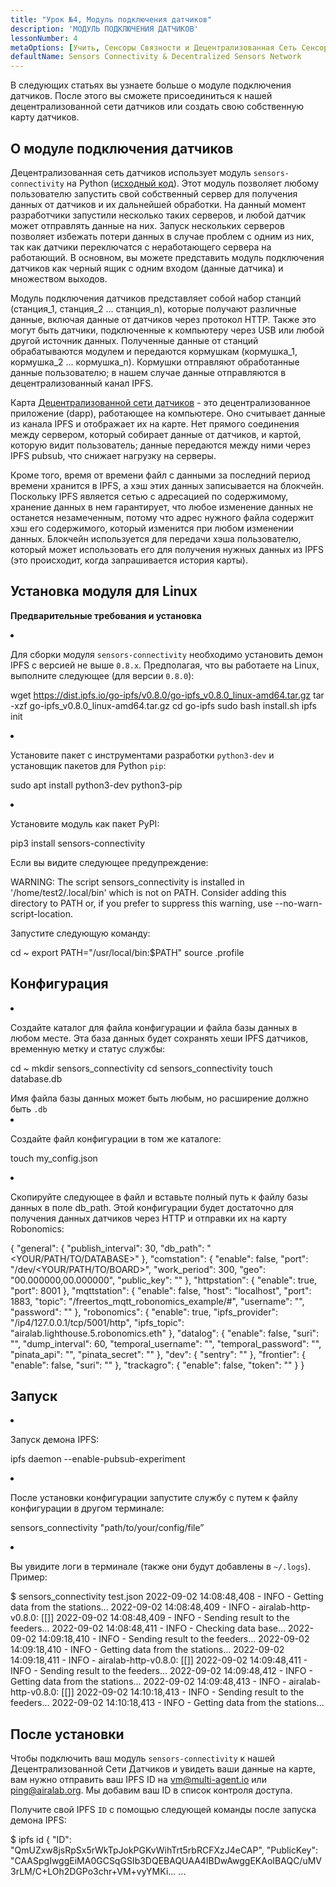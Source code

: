 ```yaml
---
title: "Урок №4, Модуль подключения датчиков"
description: 'МОДУЛЬ ПОДКЛЮЧЕНИЯ ДАТЧИКОВ'
lessonNumber: 4
metaOptions: [Учить, Сенсоры Связности и Децентрализованная Сеть Сенсоров]
defaultName: Sensors Connectivity & Decentralized Sensors Network
---
```


В следующих статьях вы узнаете больше о модуле подключения датчиков. После этого вы сможете присоединиться к нашей децентрализованной сети датчиков или создать свою собственную карту датчиков.

## О модуле подключения датчиков

Децентрализованная сеть датчиков использует модуль `sensors-connectivity` на Python ([исходный код](https://github.com/airalab/sensors-connectivity)). Этот модуль позволяет любому пользователю запустить свой собственный сервер для получения данных от датчиков и их дальнейшей обработки. На данный момент разработчики запустили несколько таких серверов, и любой датчик может отправлять данные на них. Запуск нескольких серверов позволяет избежать потери данных в случае проблем с одним из них, так как датчики переключатся с неработающего сервера на работающий. В основном, вы можете представить модуль подключения датчиков как черный ящик с одним входом (данные датчика) и множеством выходов.

<LessonImages  figure figureCaption="Module architecture" src="sensors-connectivity-course/lesson-4-1.png" alt="Module architecture"/>

Модуль подключения датчиков представляет собой набор станций (станция_1, станция_2 ... станция_n), которые получают различные данные, включая данные от датчиков через протокол HTTP. Также это могут быть датчики, подключенные к компьютеру через USB или любой другой источник данных. Полученные данные от станций обрабатываются модулем и передаются кормушкам (кормушка_1, кормушка_2 ... кормушка_n). Кормушки отправляют обработанные данные пользователю; в нашем случае данные отправляются в децентрализованный канал IPFS. 

Карта [Децентрализованной сети датчиков](https://sensors.robonomics.network/#/) - это децентрализованное приложение (dapp), работающее на компьютере. Оно считывает данные из канала IPFS и отображает их на карте. Нет прямого соединения между сервером, который собирает данные от датчиков, и картой, которую видит пользователь; данные передаются между ними через IPFS pubsub, что снижает нагрузку на серверы. 

Кроме того, время от времени файл с данными за последний период времени хранится в IPFS, а хэш этих данных записывается на блокчейн. Поскольку IPFS является сетью с адресацией по содержимому, хранение данных в нем гарантирует, что любое изменение данных не останется незамеченным, потому что адрес нужного файла содержит хэш его содержимого, который изменится при любом изменении данных. Блокчейн используется для передачи хэша пользователю, который может использовать его для получения нужных данных из IPFS (это происходит, когда запрашивается история карты).

## Установка модуля для Linux

**Предварительные требования и установка**

<List type="numbers">

<li>

Для сборки модуля `sensors-connectivity` необходимо установить демон IPFS с версией не выше `0.8.x`. Предполагая, что вы работаете на Linux, выполните следующее (для версии `0.8.0`):

<LessonCodeWrapper codeClass="big-code" language="bash">wget https://dist.ipfs.io/go-ipfs/v0.8.0/go-ipfs_v0.8.0_linux-amd64.tar.gz
tar -xzf go-ipfs_v0.8.0_linux-amd64.tar.gz
cd go-ipfs
sudo bash install.sh
ipfs init</LessonCodeWrapper>

</li>


<li>

Установите пакет с инструментами разработки `python3-dev` и установщик пакетов для Python `pip`:

<LessonCodeWrapper codeClass="long-code" language="bash">sudo apt install python3-dev python3-pip</LessonCodeWrapper>

</li>


<li>

Установите модуль как пакет PyPI:

<LessonCodeWrapper codeClass="long-code" language="bash">pip3 install sensors-connectivity</LessonCodeWrapper>

Если вы видите следующее предупреждение: 

<LessonCodeWrapper codeClass="big-code" language="bash">WARNING: The script sensors_connectivity is installed in '/home/test2/.local/bin' which is not on PATH.
Consider adding this directory to PATH or, if you prefer to suppress this warning, use --no-warn-script-location.</LessonCodeWrapper>

Запустите следующую команду:

<LessonCodeWrapper  language="bash">cd ~
export PATH="/usr/local/bin:$PATH"
source .profile</LessonCodeWrapper>

</li>

</List>

## Конфигурация

<List type="numbers">

<li>

Создайте каталог для файла конфигурации и файла базы данных в любом месте. Эта база данных будет сохранять хеши IPFS датчиков, временную метку и статус службы:

<LessonCodeWrapper language="bash">cd ~
mkdir sensors_connectivity
cd sensors_connectivity
touch database.db</LessonCodeWrapper>

<RoboAcademyNote type="okay" title="INFO">
Имя файла базы данных может быть любым, но расширение должно быть <code>.db</code>
</RoboAcademyNote>

</li>


<li>

Создайте файл конфигурации в том же каталоге:

<LessonCodeWrapper language="bash">touch my_config.json</LessonCodeWrapper>

</li>


<li>

Скопируйте следующее в файл и вставьте полный путь к файлу базы данных в поле db_path. Этой конфигурации будет достаточно для получения данных датчиков через HTTP и отправки их на карту Robonomics:

<LessonCodeWrapper codeClass="big-code" language="json">{
   "general": {
      "publish_interval": 30,
      "db_path": "<YOUR/PATH/TO/DATABASE>"
   },
   "comstation": {
      "enable": false,
      "port": "/dev/<YOUR/PATH/TO/BOARD>",
      "work_period": 300,
      "geo": "00.000000,00.000000",
      "public_key": ""
   },
   "httpstation": {
      "enable": true,
      "port": 8001
   },
   "mqttstation": {
      "enable": false,
      "host": "localhost",
      "port": 1883,
      "topic": "/freertos_mqtt_robonomics_example/#",
      "username": "",
      "password": ""
   },
   "robonomics": {
      "enable": true,
      "ipfs_provider": "/ip4/127.0.0.1/tcp/5001/http",
      "ipfs_topic": "airalab.lighthouse.5.robonomics.eth"
   },
   "datalog": {
      "enable": false,
      "suri": "",
      "dump_interval": 60,
      "temporal_username": "",
      "temporal_password": "",
      "pinata_api": "",
      "pinata_secret": ""
   },
   "dev": {
      "sentry": ""
   },
   "frontier": {
      "enable": false,
      "suri": ""
   },
   "trackagro": {
      "enable": false,
      "token": ""
   }
}</LessonCodeWrapper>

</li>

</List>

## Запуск


<List type="numbers">

<li>

Запуск демона IPFS:

<LessonCodeWrapper codeCLass="big-code" language="bash">ipfs daemon --enable-pubsub-experiment</LessonCodeWrapper>

</li>


<li>

После установки конфигурации запустите службу с путем к файлу конфигурации в другом терминале:

<LessonCodeWrapper language="bash">sensors_connectivity "path/to/your/config/file”</LessonCodeWrapper>

</li>


<li>

Вы увидите логи в терминале (также они будут добавлены в `~/.logs`). Пример:

<LessonCodeWrapper codeClass="big-code" language="bash">$ sensors_connectivity test.json
2022-09-02 14:08:48,408 - INFO - Getting data from the stations...
2022-09-02 14:08:48,409 - INFO - airalab-http-v0.8.0: [[]]
2022-09-02 14:08:48,409 - INFO - Sending result to the feeders...
2022-09-02 14:08:48,411 - INFO - Checking data base...
2022-09-02 14:09:18,410 - INFO - Sending result to the feeders...
2022-09-02 14:09:18,410 - INFO - Getting data from the stations...
2022-09-02 14:09:18,411 - INFO - airalab-http-v0.8.0: [[]]
2022-09-02 14:09:48,411 - INFO - Sending result to the feeders...
2022-09-02 14:09:48,412 - INFO - Getting data from the stations...
2022-09-02 14:09:48,413 - INFO - airalab-http-v0.8.0: [[]]
2022-09-02 14:10:18,413 - INFO - Sending result to the feeders...
2022-09-02 14:10:18,413 - INFO - Getting data from the stations...</LessonCodeWrapper>

</li>

</List>

## После установки

Чтобы подключить ваш модуль `sensors-connectivity` к нашей Децентрализованной Сети Датчиков и увидеть ваши данные на карте, вам нужно отправить ваш IPFS ID на [vm@multi-agent.io](mailto:vm@multi-agent.io) или [ping@airalab.org](mailto:ping@airalab.org). Мы добавим ваш ID в список контроля доступа.

Получите свой IPFS `ID` с помощью следующей команды после запуска демона IPFS:

<LessonCodeWrapper codeClass="big-code" language="bash">$ ipfs id
{
	"ID": "QmUZxw8jsRpSx5rWkTpJokPGKvWihTrt5rbRCFXzJ4eCAP",
	"PublicKey": "CAASpgIwggEiMA0GCSqGSIb3DQEBAQUAA4IBDwAwggEKAoIBAQC/uMV3rLM/C+LOh2DGPo3chr+VM+vyYMKi...
    ...</LessonCodeWrapper>